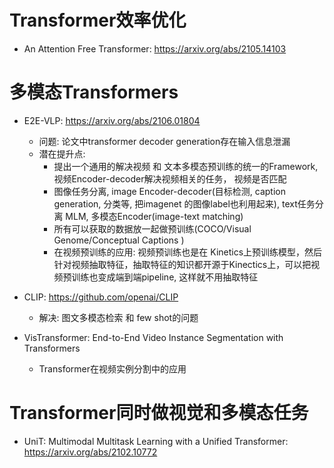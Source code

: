 # Transformer效率优化
- An Attention Free Transformer: https://arxiv.org/abs/2105.14103

# 多模态Transformers
- E2E-VLP: https://arxiv.org/abs/2106.01804 
  - 问题: 论文中transformer decoder generation存在输入信息泄漏
  - 潜在提升点: 
    - 提出一个通用的解决视频 和 文本多模态预训练的统一的Framework, 视频Encoder-decoder解决视频相关的任务， 视频是否匹配
    - 图像任务分离, image Encoder-decoder(目标检测, caption generation, 分类等, 把imagenet 的图像label也利用起来),  text任务分离 MLM,  多模态Encoder(image-text matching)
    - 所有可以获取的数据放一起做预训练(COCO/Visual Genome/Conceptual Captions ) 
    - 在视频预训练的应用: 视频预训练也是在 Kinetics上预训练模型，然后针对视频抽取特征，抽取特征的知识都开源于Kinectics上，可以把视频预训练也变成端到端pipeline, 这样就不用抽取特征
  
- CLIP: https://github.com/openai/CLIP
  - 解决: 图文多模态检索 和 few shot的问题

- VisTransformer: End-to-End Video Instance Segmentation with Transformers
  - Transformer在视频实例分割中的应用 

# Transformer同时做视觉和多模态任务
- UniT: Multimodal Multitask Learning with a Unified Transformer: https://arxiv.org/abs/2102.10772



